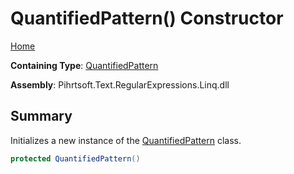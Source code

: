 # QuantifiedPattern\(\) Constructor

[Home](../../../../../../README.md)

**Containing Type**: [QuantifiedPattern](../README.md)

**Assembly**: Pihrtsoft\.Text\.RegularExpressions\.Linq\.dll

## Summary

Initializes a new instance of the [QuantifiedPattern](../README.md) class\.

```csharp
protected QuantifiedPattern()
```

